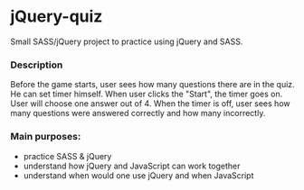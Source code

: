 # jQuery-quiz

Small SASS/jQuery project to practice using jQuery and SASS.<br>

### Description

Before the game starts, user sees how many questions there are in the quiz. He can set timer himself.
When user clicks the "Start", the timer goes on.
User will choose one answer out of 4.
When the timer is off, user sees how many questions were answered correctly and how many incorrectly.

### Main purposes:

- practice SASS & jQuery
- understand how jQuery and JavaScript can work together
- understand when would one use jQuery and when JavaScript
